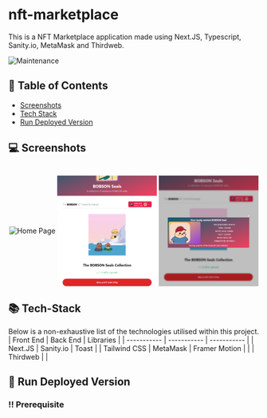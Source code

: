 # nft-marketplace
This is a NFT Marketplace application made using Next.JS, Typescript, Sanity.io, MetaMask and Thirdweb.

![Maintenance](https://img.shields.io/maintenance/yes/2023)

## :scroll: Table of Contents
- [Screenshots](#computer-screenshots)
- [Tech Stack](#books-tech-stack)
- [Run Deployed Version](#running-run-deployed-version)

## :computer: Screenshots
<div style="display: inline_block" align="center"><br>
 <img align="center" alt="Home Page"  width="400" src="/assets/home_page.PNG">
 <img align="center" alt="Collection Page"  width="200" src="/assets/collection-page.PNG">
 <img align="center" alt="NFT Modal"  width="200" src="/assets/nft-modal-revealed.PNG">
</div>

## :books: Tech-Stack
Below is a non-exhaustive list of the technologies utilised within this project.
| Front End | Back End | Libraries |
| ----------- | ----------- | ----------- |
| Next.JS | Sanity.io | Toast |
| Tailwind CSS | MetaMask | Framer Motion |
|  | Thirdweb |     |

## :running: Run Deployed Version
### :bangbang: Prerequisite

<!-- <div style="display: inline_block" align="center"><br>
 <img align="center" alt="QR Code" src="/assets/qr_code.PNG">
</div> -->

